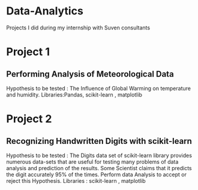 # Data-Analytics
Projects I did during my internship with Suven consultants
# Project 1
## Performing Analysis of Meteorological Data
Hypothesis to be tested : The Influence of Global Warming on temperature and humidity.
Libraries:Pandas, scikit-learn , matplotlib

# Project 2
## Recognizing Handwritten Digits with scikit-learn
Hypothesis to be tested : The Digits data set of scikit-learn library provides numerous data-sets that are useful for testing many problems of data analysis and prediction of the results. Some Scientist claims that it predicts the digit accurately 95% of the times. Perform data Analysis to accept or reject this Hypothesis.
Libraries : scikit-learn , matplotlib
